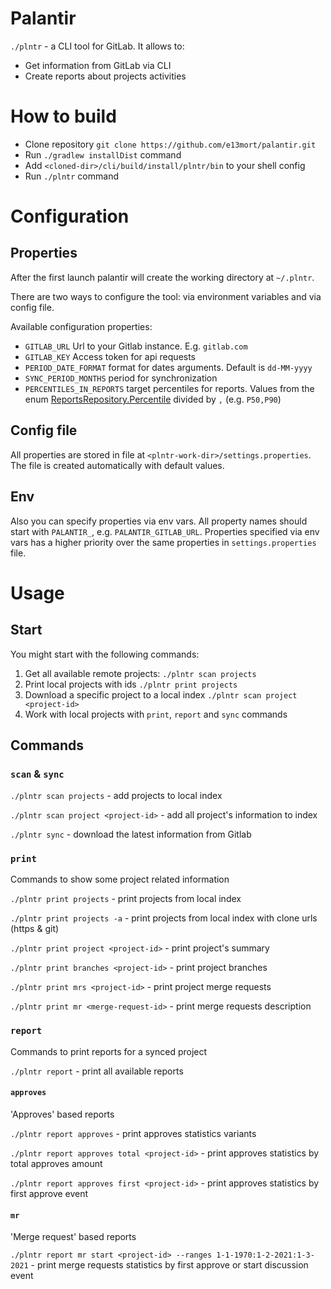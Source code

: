 # Palantir

``./plntr`` - a CLI tool for GitLab. It allows to:
* Get information from GitLab via CLI
* Create reports about projects activities

# How to build

- Clone repository ``git clone https://github.com/e13mort/palantir.git``
- Run ``./gradlew installDist`` command
- Add ``<cloned-dir>/cli/build/install/plntr/bin`` to your shell config
- Run ``./plntr`` command

# Configuration

## Properties

After the first launch palantir will create the working directory at  ``~/.plntr``.

There are two ways to configure the tool: via environment variables and via config file.

Available configuration properties:

- `GITLAB_URL` Url to your Gitlab instance. E.g. `gitlab.com` 
- `GITLAB_KEY` Access token for api requests
- `PERIOD_DATE_FORMAT` format for dates arguments. Default is `dd-MM-yyyy`
- `SYNC_PERIOD_MONTHS` period for synchronization
- `PERCENTILES_IN_REPORTS` target percentiles for reports. 
  Values from the enum [ReportsRepository.Percentile](model/src/commonMain/kotlin/com/e13mort/palantir/model/ReportsModel.kt)
  divided by `,` (e.g. `P50,P90`)

## Config file

All properties are stored in file at `<plntr-work-dir>/settings.properties`. The file is created automatically with default values. 

## Env

Also you can specify properties via env vars. All property names should start with `PALANTIR_`, e.g. `PALANTIR_GITLAB_URL`.
Properties specified via env vars has a higher priority over the same properties in `settings.properties` file.

# Usage

## Start

You might start with the following commands:

1. Get all available remote projects: ``./plntr scan projects`` 
2. Print local projects with ids ``./plntr print projects``
3. Download a specific project to a local index ``./plntr scan project <project-id>``
4. Work with local projects with `print`, `report` and `sync` commands

## Commands

### `scan` & `sync`

``./plntr scan projects`` - add projects to local index

``./plntr scan project <project-id>`` - add all project's information to index

``./plntr sync`` - download the latest information from Gitlab 

### `print`

Commands to show some project related information 

``./plntr print projects`` - print projects from local index

``./plntr print projects -a`` - print projects from local index with clone urls (https & git)

``./plntr print project <project-id>`` - print project's summary

``./plntr print branches <project-id>`` - print project branches

``./plntr print mrs <project-id>`` - print project merge requests

``./plntr print mr <merge-request-id>`` - print merge requests description

### `report`

Commands to print reports for a synced project

``./plntr report`` - print all available reports

#### `approves`

'Approves' based reports

``./plntr report approves`` - print approves statistics variants

``./plntr report approves total <project-id>`` - print approves statistics by total approves amount

``./plntr report approves first <project-id>`` - print approves statistics by first approve event

#### `mr`

'Merge request' based reports 

``./plntr report mr start <project-id> --ranges 1-1-1970:1-2-2021:1-3-2021`` - print merge requests statistics by first approve or start discussion event
